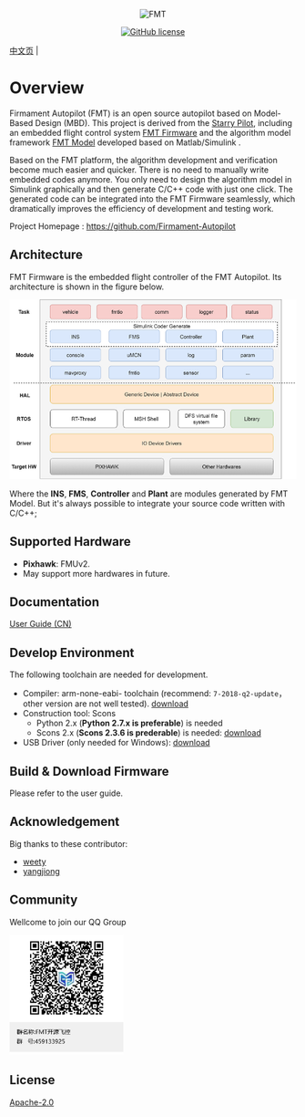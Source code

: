 <p align="center"><img width="160" src="https://github.com/Firmament-Autopilot/FMT_Firmware/blob/master/figures/logo.png" alt=FMT logo"></p>

<p align="center">
  <a href="/LICENSE"><img src="https://img.shields.io/badge/license-Apache--2.0-brightgreen" alt="GitHub license" /></a>
</p>

[中文页](README_cn.md) |

Overview
============================
Firmament Autopilot (FMT) is an open source autopilot based on Model-Based Design (MBD). This project is derived from the [Starry Pilot](https://github.com/JcZou/StarryPilot), including an embedded flight control system [FMT Firmware](https://github.com/Firmament-Autopilot/FMT_Firmware) and the algorithm model framework [FMT Model](https://github.com/Firmament-Autopilot/FMT_Model) developed based on Matlab/Simulink .

Based on the FMT platform, the algorithm development and verification become much easier and quicker. There is no need to manually write embedded codes anymore. You only need to design the algorithm model in Simulink graphically and then generate C/C++ code with just one click. The generated code can be integrated into the FMT Firmware seamlessly, which dramatically improves the efficiency of development and testing work.

Project Homepage : https://github.com/Firmament-Autopilot

## Architecture
FMT Firmware is the embedded flight controller of the FMT Autopilot. Its architecture is shown in the figure below.

![fmt_structure](figures/fmt_struct.png)

Where the **INS**, **FMS**, **Controller** and **Plant** are modules generated by FMT Model. But it's always possible to integrate your source code written with C/C++;

## Supported Hardware
- **Pixhawk**: FMUv2.
-  May support more hardwares in future. 

## Documentation
[User Guide (CN)](https://github.com/Firmament-Autopilot/FMT_UserGuide)

## Develop Environment
The following toolchain are needed for development.

- Compiler: arm-none-eabi- toolchain (recommend: `7-2018-q2-update`，other version are not well tested). [download](https://developer.arm.com/tools-and-software/open-source-software/developer-tools/gnu-toolchain/gnu-rm/downloads)
- Construction tool: Scons
  - Python 2.x (**Python 2.7.x is preferable**) is needed
  - Scons 2.x (**Scons 2.3.6 is prederable**) is needed: [download](https://sourceforge.net/projects/scons/files/scons/2.3.6/)
- USB Driver (only needed for Windows): [download](https://www.st.com/en/development-tools/stsw-stm32102.html)
  
## Build & Download Firmware
Please refer to the user guide.

## Acknowledgement
Big thanks to these contributor:
- [weety](https://github.com/weety)
- [yangjiong](https://github.com/yangjion)

## Community
Wellcome to join our QQ Group
<p align="left"><img width="200" src="figures/QR_code.png" alt=QR code"></p>
  
## License
[Apache-2.0](./LICENSE)
